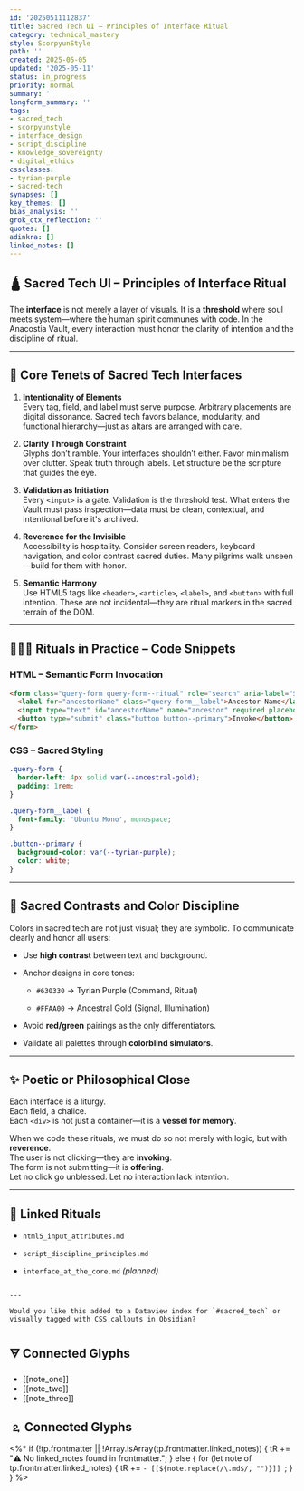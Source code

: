 ```yaml
---
id: '20250511112837'
title: Sacred Tech UI – Principles of Interface Ritual
category: technical_mastery
style: ScorpyunStyle
path: ''
created: 2025-05-05
updated: '2025-05-11'
status: in_progress
priority: normal
summary: ''
longform_summary: ''
tags:
- sacred_tech
- scorpyunstyle
- interface_design
- script_discipline
- knowledge_sovereignty
- digital_ethics
cssclasses:
- tyrian-purple
- sacred-tech
synapses: []
key_themes: []
bias_analysis: ''
grok_ctx_reflection: ''
quotes: []
adinkra: []
linked_notes: []
---
```



## 🛕 Sacred Tech UI – Principles of Interface Ritual

The **interface** is not merely a layer of visuals. It is a **threshold** where soul meets system—where the human spirit communes with code. In the Anacostia Vault, every interaction must honor the clarity of intention and the discipline of ritual.

---

## 🔑 Core Tenets of Sacred Tech Interfaces

1. **Intentionality of Elements**  
   Every tag, field, and label must serve purpose. Arbitrary placements are digital dissonance. Sacred tech favors balance, modularity, and functional hierarchy—just as altars are arranged with care.

2. **Clarity Through Constraint**  
   Glyphs don’t ramble. Your interfaces shouldn’t either. Favor minimalism over clutter. Speak truth through labels. Let structure be the scripture that guides the eye.

3. **Validation as Initiation**  
   Every `<input>` is a gate. Validation is the threshold test. What enters the Vault must pass inspection—data must be clean, contextual, and intentional before it's archived.

4. **Reverence for the Invisible**  
   Accessibility is hospitality. Consider screen readers, keyboard navigation, and color contrast sacred duties. Many pilgrims walk unseen—build for them with honor.

5. **Semantic Harmony**  
   Use HTML5 tags like `<header>`, `<article>`, `<label>`, and `<button>` with full intention. These are not incidental—they are ritual markers in the sacred terrain of the DOM.

---

## 🧙🏽‍♂️ Rituals in Practice – Code Snippets

### HTML – Semantic Form Invocation

```html
<form class="query-form query-form--ritual" role="search" aria-label="Search the Archive">
  <label for="ancestorName" class="query-form__label">Ancestor Name</label>
  <input type="text" id="ancestorName" name="ancestor" required placeholder="e.g., Zuberi" />
  <button type="submit" class="button button--primary">Invoke</button>
</form>
````

### CSS – Sacred Styling

```css
.query-form { 
  border-left: 4px solid var(--ancestral-gold); 
  padding: 1rem;
}

.query-form__label {
  font-family: 'Ubuntu Mono', monospace;
}

.button--primary {
  background-color: var(--tyrian-purple);
  color: white;
}
```

---

## 🧭 Sacred Contrasts and Color Discipline

Colors in sacred tech are not just visual; they are symbolic. To communicate clearly and honor all users:

- Use **high contrast** between text and background.
    
- Anchor designs in core tones:
    
    - `#630330` → Tyrian Purple (Command, Ritual)
        
    - `#FFAA00` → Ancestral Gold (Signal, Illumination)
        
- Avoid **red/green** pairings as the only differentiators.
    
- Validate all palettes through **colorblind simulators**.
    

---

## ✨ Poetic or Philosophical Close

Each interface is a liturgy.  
Each field, a chalice.  
Each `<div>` is not just a container—it is a **vessel for memory**.

When we code these rituals, we must do so not merely with logic, but with **reverence**.  
The user is not clicking—they are **invoking**.  
The form is not submitting—it is **offering**.  
Let no click go unblessed. Let no interaction lack intention.

---

## 🔁 Linked Rituals

- `html5_input_attributes.md`
    
- `script_discipline_principles.md`
    
- `interface_at_the_core.md` _(planned)_
    

```

---

Would you like this added to a Dataview index for `#sacred_tech` or visually tagged with CSS callouts in Obsidian?
```

## 🜃 Connected Glyphs
- [[note_one]]
- [[note_two]]
- [[note_three]]
## 🄃 Connected Glyphs

<%*
if (!tp.frontmatter || !Array.isArray(tp.frontmatter.linked_notes)) {
  tR += "⚠️ No linked_notes found in frontmatter.";
} else {
  for (let note of tp.frontmatter.linked_notes) {
    tR += `- [[${note.replace(/\.md$/, "")}]]
`;
  }
}
%>
